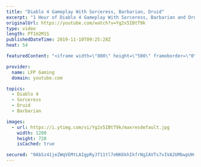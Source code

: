 ```yaml
---
title: "Diablo 4 Gameplay With Sorceress, Barbarian, Druid"
excerpt: "1 Hour of Diablo 4 Gameplay With Sorceress, Barbarian and Druid. No commentary, just gameplay, showing the talent tree, skills, UI, enemies and loot that ..."
originalUrl: https://youtube.com/watch?v=Yg2x5IBtT9k
type: video
length: PT1H2M1S
publishedDateTime: 2019-11-10T09:25:28Z
heat: 54

featuredContent: "<iframe width=\"800\" height=\"500\" frameborder=\"0\" src=\"https://www.youtube.com/embed/Yg2x5IBtT9k\" allow=\"accelerometer; autoplay; encrypted-media; gyroscope; picture-in-picture\" allowfullscreen></iframe>"

provider:
  name: LFP Gaming
  domain: youtube.com

topics:
  - Diablo 4
  - Sorceress
  - Druid
  - Barbarian

images:
  - url: https://i.ytimg.com/vi/Yg2x5IBtT9k/maxresdefault.jpg
    width: 1280
    height: 720
    isCached: true

secured: "0AbSz41jeZWqVEMtLAIgpRyJf11tl7eNK6khIkfrNgIAVTs7vIVA2UMbwpUH+b7YYGqHsdws2L7+c0316M73OsTGIrRVJl/kHrT180jcKWxmxMKehvH89vttRPIEmzoLfqJV+KNL2tekGPKOtCM8JXTGPLKfHIHaY3c/pY2R8tbZbASYO/u3RLTZlID8MuQfDo+Nu/JRCRpkpCb1gi4UwxE1TUUhItRXBHQIgFQrrzyncc/4jwa0TR9aIspOsoTqJoocQViGIHTmvtXEZwaiji0fg1hbfOB1m7xg87cZwI6r/DFNTg2oA0BuCQ7xFnZt3jE8WwnxCzvj8YwqUfWG9YHU3mlp+/1EiXQ94fxJxJH+c5IwJuTuZsYSexqv0stY3F6gxk27zl/fcPSu0E5p/pP+X2JuNeU+4qN9Bt+GB9lYITyc+n3o7XElQLTp55g8;z27KuDTIALGBmNR6odkYAw=="
---
```


